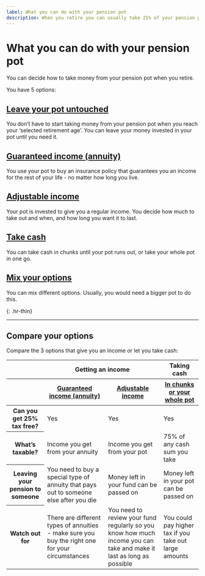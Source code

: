 ```yaml
---
label: What you can do with your pension pot
description: When you retire you can usually take 25% of your pension pot tax free and then choose from a range of options.
---
```

# What you can do with your pension pot

You can decide how to take money from your pension pot when you retire.

You have 5 options:

<div class="options-overview">
  <div class="options-overview__item">
    <div class="circle circle--s circle--leave-pot-untouched"></div>
    <h2><a href="/leave-pot-untouched">Leave your pot untouched</a></h2>
    <p>You don’t have to start taking money from your pension pot when you reach your ‘selected retirement age’. You can leave your money invested in your pot until you need it.</p>
  </div>
  <div class="options-overview__item">
    <div class="circle circle--s circle--guaranteed-income"></div>
    <h2><a href="/guaranteed-income">Guaranteed income (annuity)</a></h2>
    <p>You use your pot to buy an insurance policy that guarantees you an income for the rest of your life - no matter how long you live.</p>
  </div>
  <div class="options-overview__item">
    <div class="circle circle--s circle--adjustable-income"></div>
    <h2><a href="/adjustable-income">Adjustable income</a></h2>
    <p>Your pot is invested to give you a regular income. You decide how much to take out and when, and how long you want it to last.</p>
  </div>
  <div class="options-overview__item">
    <div class="circle circle--s circle--take-cash"></div>
    <h2><a href="/take-cash">Take cash</a></h2>
    <p>You can take cash in chunks until your pot runs out, or take your whole pot in one go.</p>
  </div>
  <div class="options-overview__item">
    <div class="circle circle--s circle--mix-options"></div>
    <h2><a href="/mix-options">Mix your options</a></h2>
    <p>You can mix different options. Usually, you would need a bigger pot to do this.</p>
  </div>
</div>

{: .hr-thin}
* * *

## Compare your options

Compare the 3 options that give you an income or let you take cash:

<div class="ga-options-table">
  <table class="options-table">
    <thead>
    <tr class="options-table__tr-first">
      <th class="col-1"></th>
      <th colspan="2" class="col-2-3">Getting an income</th>
      <th class="col-4">Taking cash</th>
    </tr>
    <tr>
      <th class="col-1"></th>
      <th class="col-2 options-table__guaranteed-income">
        <div class="options-table__hr"></div>
        <a href="/guaranteed-income">Guaranteed income (annuity)</a>
      </th>
      <th class="col-3 options-table__adjustable-income">
        <div class="options-table__hr"></div>
        <a href="/adjustable-income">Adjustable income</a>
      </th>
      <th class="col-4 options-table__take-cash">
        <div class="options-table__hr"></div>
        <a href="/take-cash">In chunks or your whole pot</a>
      </th>
    </tr>
    </thead>
    <tbody>
    <tr>
      <th class="col-1">
        <div class="th-inner">
          <span class="th-text">Can you get 25% tax free?</span>
        </div>
      </th>
      <td class="col-2">Yes</td>
      <td class="col-3">Yes</td>
      <td class="col-4">Yes</td>
    </tr>
    <tr>
      <th class="col-1">
        <div class="th-inner">
          <span class="th-text">What’s taxable?</span>
        </div>
      </th>
      <td class="col-2">Income you get from your annuity</td>
      <td class="col-3">Income you get from your pot</td>
      <td>75% of any cash sum you take </td>
    </tr>
    <tr>
      <th class="col-1">
        <div class="th-inner">
          <span class="th-text">Leaving your pension to someone</span>
        </div>
      </th>
      <td class="col-2">You need to buy a special type of annuity that pays out to someone else after you die</td>
      <td class="col-3">Money left in your fund can be passed on</td>
      <td>Money left in your pot can be passed on</td>
    </tr>
    <tr class="options-table__tr-last">
      <th class="col-1">
        <div class="th-inner">
          <span class="th-text">Watch out for</span>
        </div>
      </th>
      <td class="col-2">There are different types of annuities - make sure you buy the right one for your circumstances</td>
      <td class="col-3">You need to review your fund regularly so you know how much income you can take and make it last as long as possible</td>
      <td>You could pay higher tax if you take out large amounts</td>
    </tr>
    </tbody>
  </table>
</div>
